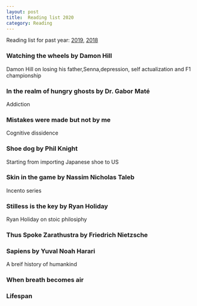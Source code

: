 ```yaml
---
layout: post
title:  Reading list 2020
category: Reading
---
```


Reading list for past year: [2019](../Reading-list-2019/), [2018](../Reading-list-2018/)

### Watching the wheels by Damon Hill
Damon Hill on losing his father,Senna,depression, self actualization and F1 championship

### In the realm of hungry ghosts by Dr. Gabor Maté
Addiction

### Mistakes were made but not by me
Cognitive dissidence

### Shoe dog by Phil Knight
Starting from importing Japanese shoe to US

### Skin in the game by Nassim Nicholas Taleb
Incento series

### Stilless is the key by Ryan Holiday
Ryan Holiday on stoic philosiphy

### Thus Spoke Zarathustra by Friedrich Nietzsche

### Sapiens by 	Yuval Noah Harari
A breif history of humankind

### When breath becomes air
### Lifespan
